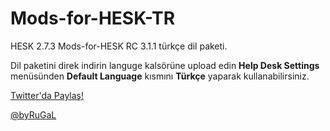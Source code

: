 # Mods-for-HESK-TR
HESK 2.7.3 Mods-for-HESK RC 3.1.1 türkçe dil paketi.

Dil paketini direk indirin languge kalsörüne upload edin <i class="icon-cog"></i>**Help Desk Settings** menüsünden **Default Language** kısmını **Türkçe** yaparak kullanabilirsiniz.

[Twitter'da Paylaş!](https://twitter.com/intent/tweet?url=https://github.com/Ehliman/Mods-for-HESK-TR&text=Mods-for-HESK-TR&via=byRuGaL&hashtags=#modsforhesktr)


[@byRuGaL](https://twitter.com/byRuGaL)